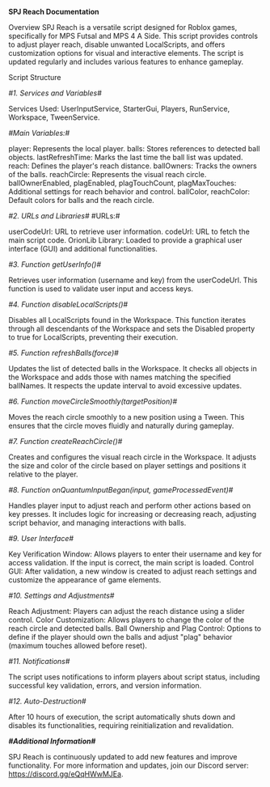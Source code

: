**SPJ Reach Documentation**



Overview
SPJ Reach is a versatile script designed for Roblox games, specifically for MPS Futsal and MPS 4 A Side. This script provides controls to adjust player reach, disable unwanted LocalScripts, and offers customization options for visual and interactive elements. The script is updated regularly and includes various features to enhance gameplay.

Script Structure

*#1. Services and Variables#*

Services Used: UserInputService, StarterGui, Players, RunService, Workspace, TweenService.

*#Main Variables:#*

player: Represents the local player.
balls: Stores references to detected ball objects.
lastRefreshTime: Marks the last time the ball list was updated.
reach: Defines the player's reach distance.
ballOwners: Tracks the owners of the balls.
reachCircle: Represents the visual reach circle.
ballOwnerEnabled, plagEnabled, plagTouchCount, plagMaxTouches: Additional settings for reach behavior and control.
ballColor, reachColor: Default colors for balls and the reach circle.

*#2. URLs and Libraries#*
#URLs:#

userCodeUrl: URL to retrieve user information.
codeUrl: URL to fetch the main script code.
OrionLib Library: Loaded to provide a graphical user interface (GUI) and additional functionalities.

*#3. Function getUserInfo()#*

Retrieves user information (username and key) from the userCodeUrl. This function is used to validate user input and access keys.

*#4. Function disableLocalScripts()#*

Disables all LocalScripts found in the Workspace. This function iterates through all descendants of the Workspace and sets the Disabled property to true for LocalScripts, preventing their execution.

*#5. Function refreshBalls(force)#*

Updates the list of detected balls in the Workspace. It checks all objects in the Workspace and adds those with names matching the specified ballNames. It respects the update interval to avoid excessive updates.

*#6. Function moveCircleSmoothly(targetPosition)#*

Moves the reach circle smoothly to a new position using a Tween. This ensures that the circle moves fluidly and naturally during gameplay.

*#7. Function createReachCircle()#*

Creates and configures the visual reach circle in the Workspace. It adjusts the size and color of the circle based on player settings and positions it relative to the player.

*#8. Function onQuantumInputBegan(input, gameProcessedEvent)#*

Handles player input to adjust reach and perform other actions based on key presses. It includes logic for increasing or decreasing reach, adjusting script behavior, and managing interactions with balls.

*#9. User Interface#*

Key Verification Window: Allows players to enter their username and key for access validation. If the input is correct, the main script is loaded.
Control GUI: After validation, a new window is created to adjust reach settings and customize the appearance of game elements.

*#10. Settings and Adjustments#*

Reach Adjustment: Players can adjust the reach distance using a slider control.
Color Customization: Allows players to change the color of the reach circle and detected balls.
Ball Ownership and Plag Control: Options to define if the player should own the balls and adjust "plag" behavior (maximum touches allowed before reset).

*#11. Notifications#*

The script uses notifications to inform players about script status, including successful key validation, errors, and version information.

*#12. Auto-Destruction#*

After 10 hours of execution, the script automatically shuts down and disables its functionalities, requiring reinitialization and revalidation.

***#Additional Information#***

SPJ Reach is continuously updated to add new features and improve functionality. For more information and updates, join our Discord server: https://discord.gg/eQqHWwMJEa.
